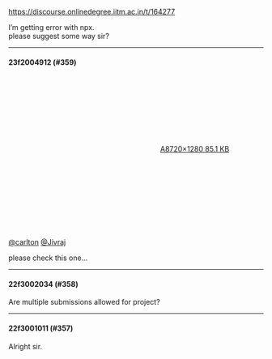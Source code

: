 https://discourse.onlinedegree.iitm.ac.in/t/164277

I’m getting error with npx.<br/>
please suggest some way sir?</p><hr>

<h4>23f2004912 (#359)</h4>
<p><div class="lightbox-wrapper"><a class="lightbox" data-download-href="/uploads/short-url/eSjyAinyD3Rk4efDQena0iYIpRF.jpeg?dl=1" href="https://europe1.discourse-cdn.com/flex013/uploads/iitm/original/3X/6/8/68423b54f8da150ecf68a17a19215d51def3ae83.jpeg" rel="noopener nofollow ugc" title="A8"><div class="meta"><svg aria-hidden="true" class="fa d-icon d-icon-far-image svg-icon"><use href="#far-image"></use></svg><span class="filename">A8</span><span class="informations">720×1280 85.1 KB</span><svg aria-hidden="true" class="fa d-icon d-icon-discourse-expand svg-icon"><use href="#discourse-expand"></use></svg></div></a></div><br/>
<a class="mention" href="/u/carlton">@carlton</a> <a class="mention" href="/u/jivraj">@Jivraj</a></p>
<p>please check this one…</p><hr>

<h4>22f3002034 (#358)</h4>
<p>Are multiple submissions allowed for project?</p><hr>

<h4>22f3001011 (#357)</h4>
<p>Alright sir.